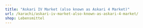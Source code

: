 ```yaml
---
title: "Askari IV Market (also known as Askari 4 Market)"
url: /karachi/askari-iv-market-also-known-as-askari-4-market/
shop: Lebensmittel
---
```

